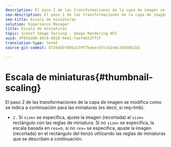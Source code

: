 ```yaml
---
description: El paso 2 de las transformaciones de la capa de imagen se modifica como se indica a continuación para las miniaturas (es decir, si req=tmb).
seo-description: El paso 2 de las transformaciones de la capa de imagen se modifica como se indica a continuación para las miniaturas (es decir, si req=tmb).
seo-title: Escala de miniaturas
solution: Experience Manager
title: Escala de miniaturas
topic: Scene7 Image Serving - Image Rendering API
uuid: df935d40-84c6-4018-9e41-faef4653ff1f
translation-type: tm+mt
source-git-commit: 87164dbf805a179f7bdeecd7cc6140c3456b61bb

---
```



# Escala de miniaturas{#thumbnail-scaling}

El paso 2 de las transformaciones de la capa de imagen se modifica como se indica a continuación para las miniaturas (es decir, si req=tmb).

* `2.` Si `size=` se especifica, ajuste la imagen (recortada) al `size=` rectángulo con las reglas de miniatura. Si no `size=` se especifica, la escala basada en `res=`o, si no `res=` se especifica, ajuste la imagen (recortada) en el rectángulo del lienzo utilizando las reglas de miniaturas que se describen a continuación.

